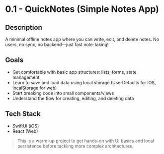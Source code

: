 # 0.1 - QuickNotes (Simple Notes App)

## Description
A minimal offline notes app where you can write, edit, and delete notes. No users, no sync, no backend—just fast note-taking!

## Goals
- Get comfortable with basic app structures: lists, forms, state management
- Learn to save and load data using local storage (UserDefaults for iOS, localStorage for web)
- Start breaking code into small components/views
- Understand the flow for creating, editing, and deleting data

## Tech Stack
- SwiftUI (iOS)
- React (Web)

> This is a warm-up project to get hands-on with UI basics and local persistence before tackling more complex architectures.
